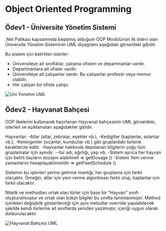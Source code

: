 # Object Oriented Programming

## Ödev1 - Üniversite Yönetim Sistemi

.Net Patikası kapsamında başlamış olduğum OOP Modülünün ilk ödevi olan Üniversite Yönetim Sisteminin UML diyagramı aşağıdaki görseldeki gibidir.

Bu sistem için belirtilen isterler:
- Üniversiteye ait sınıflıklar, çalışma ofisleri ve departmanlar vardır.
- Departmanlara ait ofisler vardır.
- Üniversiteye ait çalışanlar vardır. Bu çalışanlar profesör veya memur olabilir.
- Her çalışan bir ofiste çalışır.

![Uni Yonetim UML](https://github.com/ramisyk/PatikaDev/blob/master/1_OOP_Patikas%C4%B1/Ekler/universite_yonetim_uml.png)

## Ödev2 - Hayvanat Bahçesi

OOP ilkelerini kullanarak hazırlanan Hayvanat bahçesinin UML görseldeki, isterleri ve açıklamaları aşağıdakiler gibidir.

Hayvanlar:
-Atlar (atlar, zebralar, eşekler vb.),
-Kedigiller (kaplanlar, aslanlar vb.),
-Kemirgenler (sıçanlar, kunduzlar vb.) gibi gruplardaki türlerle karakterize edilir.
-Hayvanlar hakkında depolanan bilgilerin çoğu tüm gruplamalar için aynıdır.
--tür adı, ağırlığı, yaşı vb.
-Sistem ayrıca her hayvan için belirli ilaçların dozajını alabilmeli => getDosage ()
-Sistem Yem verme zamanlarını hesaplayabilmelidir => getFeedSchedule ()

Sistemin bu işlevleri yerine getirme mantığı, her gruplama için farklı olacaktır. Örneğin, atlar için yem verme algoritması farklı olup, kaplanlar için farklı olacaktır.

Nitelik ve methodları ortak olan türler için base bir "Hayvan" sınıfı oluşturulmuştur ve ortak olan bütün bilgiler bu sınıfta tanımlanmıştır. Method içerikleri değişiklik gösterileceği için aynı metodlar override yapılabilecek şekilde kendi türlerine ait sınıflarda yeniden yazılmıştır, içeriği uygun olarak doldurulacaktır. 

![Hayvanat Bahçesi UML](https://github.com/ramisyk/PatikaDev/blob/master/1_OOP_Patikas%C4%B1/Ekler/hayvanat_bahcesi_uml.png)
